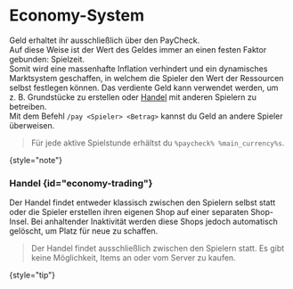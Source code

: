 <primary-label ref="survival-closed" />

# Economy-System

Geld erhaltet ihr ausschließlich über den PayCheck.\
Auf diese Weise ist der Wert des Geldes immer an einen festen Faktor gebunden: Spielzeit.\
Somit wird eine massenhafte Inflation verhindert und ein dynamisches Marktsystem geschaffen,
in welchem die Spieler den Wert der Ressourcen selbst festlegen können.
Das verdiente Geld kann verwendet werden, um z. B. Grundstücke zu erstellen oder [Handel](#economy-trading) mit anderen Spielern zu betreiben.\
Mit dem Befehl `/pay <Spieler> <Betrag>` kannst du Geld an andere Spieler überweisen.

> Für jede aktive <tooltip term="Spielstunde">Spielstunde</tooltip> erhältst du `%paycheck% %main_currency%s`.
> 
{style="note"}

### Handel {id="economy-trading"}


Der Handel findet entweder klassisch zwischen den Spielern selbst statt oder die Spieler
erstellen ihren eigenen Shop auf einer separaten Shop-Insel.
Bei anhaltender Inaktivität werden diese Shops jedoch automatisch gelöscht, um Platz für neue zu
schaffen.

> Der Handel findet ausschließlich zwischen den Spielern statt.
> Es gibt keine Möglichkeit, Items an oder vom Server zu kaufen.
>
{style="tip"}
